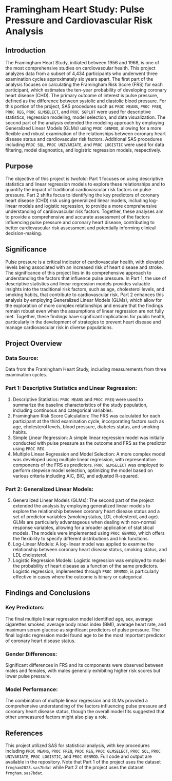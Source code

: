 # Framingham Heart Study: Pulse Pressure and Cardiovascular Risk Analysis

## Introduction
The Framingham Heart Study, initiated between 1956 and 1968, is one of the most comprehensive studies on cardiovascular health. This project analyzes data from a subset of 4,434 participants who underwent three examination cycles approximately six years apart. The first part of the analysis focuses on calculating the Framingham Risk Score (FRS) for each participant, which estimates the ten-year probability of developing coronary heart disease (CHD). The primary outcome of interest is pulse pressure, defined as the difference between systolic and diastolic blood pressure. For this portion of the project, SAS procedures such as `PROC MEANS`, `PROC FREQ`, `PROC REG`, `PROC GLMSELECT`, and `PROC SGPLOT` were used for descriptive statistics, regression modeling, model selection, and data visualization. The second part of the analysis extended the modeling approach by employing Generalized Linear Models (GLMs) using `PROC GENMOD`, allowing for a more flexible and robust examination of the relationships between coronary heart disease status and cardiovascular risk factors. Additional SAS procedures including `PROC SQL`, `PROC UNIVARIATE`, and `PROC LOGISTIC` were used for data filtering, model diagnostics, and logistric regression models, respectively.

## Purpose
The objective of this project is twofold: Part 1 focuses on using descriptive statistics and linear regression models to explore these relationships and to quantify the impact of traditional cardiovascular risk factors on pulse pressure. Part 2 shifts focus to identifying the key predictors of coronary heart disease (CHD) risk using generalized linear models, including log-linear models and logistic regression, to provide a more comprehensive understanding of cardiovascular risk factors. Together, these analyses aim to provide a comprehensive and accurate assessment of the factors influencing pulse pressure and coronary heart disease, contributing to better cardiovascular risk assessment and potentially informing clinical decision-making.

## Significance
Pulse pressure is a critical indicator of cardiovascular health, with elevated levels being associated with an increased risk of heart disease and stroke. The significance of this project lies in its comprehensive approach to understanding the factors that influence pulse pressure. In Part 1, the use of descriptive statistics and linear regression models provides valuable insights into the traditional risk factors, such as age, cholesterol levels, and smoking habits, that contribute to cardiovascular risk. Part 2 enhances this analysis by employing Generalized Linear Models (GLMs), which allow for the exploration of more complex relationships and ensure that the findings remain robust even when the assumptions of linear regression are not fully met. Together, these findings have significant implications for public health, particularly in the development of strategies to prevent heart disease and manage cardiovascular risk in diverse populations.

## Project Overview
### Data Source: 
Data from the Framingham Heart Study, including measurements from three examination cycles.

### Part 1: Descriptive Statistics and Linear Regression:
1. Descriptive Statistics: `PROC MEANS` and `PROC FREQ` were used to summarize the baseline characteristics of the study population, including continuous and categorical variables.
2. Framingham Risk Score Calculation: The FRS was calculated for each participant at the third examination cycle, incorporating factors such as age, cholesterol levels, blood pressure, diabetes status, and smoking habits.
3. Simple Linear Regression: A simple linear regression model was initially conducted with pulse pressure as the outcome and FRS as the predictor using `PROC REG`.
4. Multiple Linear Regression and Model Selection: A more complex model was developed using multiple linear regression, with representative components of the FRS as predictors. `PROC GLMSELECT` was employed to perform stepwise model selection, optimizing the model based on various criteria including AIC, BIC, and adjusted R-squared.

### Part 2: Generalized Linear Models:
5. Generalized Linear Models (GLMs): The second part of the project extended the analysis by employing generalized linear models to explore the relationship between coronary heart disease status and a set of predictor variables (smoking status, LDL cholesterol, and age). GLMs are particularly advantageous when dealing with non-normal response variables, allowing for a broader application of statistical models. The models were implemented using `PROC GENMOD`, which offers the flexibility to specify different distributions and link functions.
6. Log-Linear Models: A log-linear model was applied to examine the relationship between coronary heart disease status, smoking status, and LDL cholesterol.
7. Logistic Regression Models: Logistic regression was employed to model the probability of heart disease as a function of the same predictors. Logistic regression, implemented through `PROC GENMOD`, is particularly effective in cases where the outcome is binary or categorical.

## Findings and Conclusions
### Key Predictors: 
The final multiple linear regression model identified age, sex, average cigarettes smoked, average body mass index (BMI), average heart rate, and maximum serum glucose as significant predictors of pulse pressure. The final logistic regression model found age to be the most important predictor of coronary heart disease status.

### Gender Differences: 
Significant differences in FRS and its components were observed between males and females, with males generally exhibiting higher risk scores but lower pulse pressure.

### Model Performance: 
The combination of multiple linear regression and GLMs provided a comprehensive understanding of the factors influencing pulse pressure and coronary heart disease status, though the overall model fits suggested that other unmeasured factors might also play a role.

## References
This project utilized SAS for statistical analysis, with key procedures including `PROC MEANS`, `PROC FREQ`, `PROC REG`, `PROC GLMSELECT`, `PROC SQL`, `PROC UNIVARIATE`, `PROC LOGISTIC`, and `PROC GENMOD`. Full code and output are available in the repository. Note that Part 1 of the project uses the dataset `frmgham2023.sas7bdat` while Part 2 of the project uses the dataset `frmgham.sas7bdat`.
